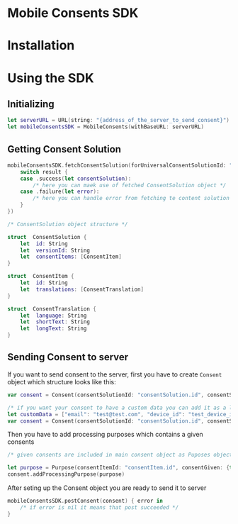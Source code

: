 ﻿# Mobile Consents SDK

# Installation


# Using the SDK

## Initializing

```swift 
let serverURL = URL(string: "{address_of_the_server_to_send_consent}")!
let mobileConsentsSDK = MobileConsents(withBaseURL: serverURL)
```
## Getting Consent Solution

```swift 
mobileConsentsSDK.fetchConsentSolution(forUniversalConsentSolutionId: "consent solution identifier", completion: { result in
	switch result {
	case .success(let consentSolution):
		/* here you can maek use of fetched ConsentSolution object */
	case .failure(let error):
		/* here you can handle error from fetching te content solution */
	}
}) 

/* ConsentSolution object structure */

struct  ConsentSolution {
	let  id: String
	let  versionId: String
	let  consentItems: [ConsentItem]
}

struct  ConsentItem {
	let  id: String
	let  translations: [ConsentTranslation]
}

struct  ConsentTranslation {
	let  language: String
	let  shortText: String
	let  longText: String
}
```

## Sending Consent to server
If you want to send consent to the server, first you have to create `Consent` object which structure looks like this:
```swift
var consent = Consent(consentSolutionId: "consentSolution.id", consentSolutionVersionId: "consentSolution.versionId")

/* if you want your consent to have a custom data you can add it as a last parametr */
let customData = ["email": "test@test.com", "device_id": "test_device_id"]
var consent = Consent(consentSolutionId: "consentSolution.id", consentSolutionVersionId: "consentSolution.versionId" customData: customData)

```
Then you have to add processing purposes which contains a given consents

```swift
/* given consents are included in main consent object as Puposes objects which you can add to Consent object using `addProcessingPurpose` function */

let purpose = Purpose(consentItemId: "consentItem.id", consentGiven: {true / false}, language: "en")
consent.addProcessingPurpose(purpose)

```
After seting up the Consent object you are ready to send it to server
```swift
mobileConsentsSDK.postConsent(consent) { error in
	/* if error is nil it means that post succeeded */
}
```


